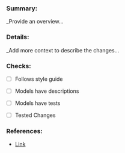 ### Summary:
_Provide an overview...


### Details:
_Add more context to describe the changes...


### Checks:
- [ ] Follows style guide
- [ ] Models have descriptions
- [ ] Models have tests
- [ ] Tested Changes


### References:

- [Link](https://pr_example.com)